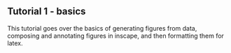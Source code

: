 
## Tutorial 1 - basics

This tutorial goes over the basics of generating figures from data, composing and annotating figures in inscape, and then formatting them for latex.



